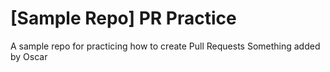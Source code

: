 # [Sample Repo] PR Practice
A sample repo for practicing how to create Pull Requests
Something added by Oscar
